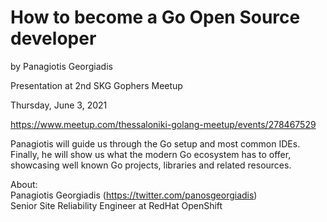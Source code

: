 # How to become a Go Open Source developer 

by Panagiotis Georgiadis

Presentation at 2nd SKG Gophers Meetup

Thursday, June 3, 2021

https://www.meetup.com/thessaloniki-golang-meetup/events/278467529

Panagiotis will guide us through the Go setup and most common IDEs. Finally, he will show us what the modern Go ecosystem has to offer, showcasing well known Go projects, libraries and related resources.

About:  
Panagiotis Georgiadis (https://twitter.com/panosgeorgiadis)  
Senior Site Reliability Engineer at RedHat OpenShift
